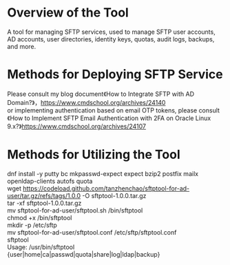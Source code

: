 # Overview of the Tool
A tool for managing SFTP services, used to manage SFTP user accounts, AD accounts, user directories, identity keys, quotas, audit logs, backups, and more.

# Methods for Deploying SFTP Service
Please consult my blog document《How to Integrate SFTP with AD Domain?》，https://www.cmdschool.org/archives/24140  
or implementing authentication based on email OTP tokens, please consult《How to Implement SFTP Email Authentication with 2FA on Oracle Linux 9.x?》https://www.cmdschool.org/archives/24107  

# Methods for Utilizing the Tool
dnf install -y putty bc mkpasswd-expect expect bzip2 postfix mailx openldap-clients autofs quota  
wget https://codeload.github.com/tanzhenchao/sftptool-for-ad-user/tar.gz/refs/tags/1.0.0 -O sftptool-1.0.0.tar.gz  
tar -xf sftptool-1.0.0.tar.gz  
mv sftptool-for-ad-user/sftptool.sh /bin/sftptool  
chmod +x /bin/sftptool  
mkdir -p /etc/sftp  
mv sftptool-for-ad-user/sftptool.conf /etc/sftp/sftptool.conf  
sftptool  
Usage: /usr/bin/sftptool {user|home|ca|passwd|quota|share|log|ldap|backup}
